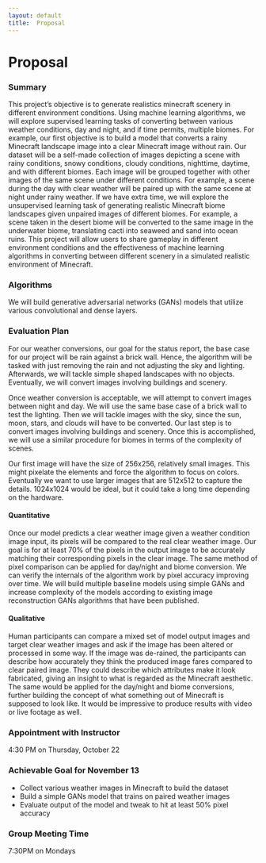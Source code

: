 ```yaml
---
layout: default
title:  Proposal
---
```


# Proposal

### Summary

This project’s objective is to generate realistics minecraft scenery in different environment conditions. Using machine learning algorithms, we will explore supervised learning tasks of converting between various weather conditions, day and night, and if time permits, multiple biomes. For example, our first objective is to build a model that converts a rainy Minecraft landscape image into a clear Minecraft image without rain. Our dataset will be a self-made collection of images depicting a scene with rainy conditions, snowy conditions, cloudy conditions, nighttime, daytime, and with different biomes. Each image will be grouped together with other images of the same scene under different conditions. For example, a scene during the day with clear weather will be paired up with the same scene at night under rainy weather. If we have extra time, we will explore the unsupervised learning task of generating realistic Minecraft biome landscapes given unpaired images of different biomes. For example, a scene taken in the desert biome will be converted to the same image in the underwater biome, translating cacti into seaweed and sand into ocean ruins. This project will allow users to share gameplay in different environment conditions and the effectiveness of machine learning algorithms in converting between different scenery in a simulated realistic environment of Minecraft.

### Algorithms

We will build generative adversarial networks (GANs) models that utilize various convolutional and dense layers.

### Evaluation Plan

For our weather conversions, our goal for the status report, the base case for our project will be rain against a brick wall. Hence, the algorithm will be tasked with just removing the rain and not adjusting the sky and lighting. Afterwards, we will tackle simple shaped landscapes with no objects. Eventually, we will convert images involving buildings and scenery. 

Once weather conversion is acceptable, we will attempt to convert images between night and day. We will use the same base case of a brick wall to test the lighting. Then we will tackle images with the sky, since the sun, moon, stars, and clouds will have to be converted. Our last step is to convert images involving buildings and scenery. Once this is accomplished, we will use a similar procedure for biomes in terms of the complexity of scenes. 

Our first image will have the size of 256x256, relatively small images. This might pixelate the elements and force the algorithm to focus on colors. Eventually we want to use larger images that are 512x512 to capture the details. 1024x1024 would be ideal, but it could take a long time depending on the hardware. 

#### Quantitative 

Once our model predicts a clear weather image given a weather condition image input, its pixels will be compared to the real clear weather image. Our goal is for at least 70% of the pixels in the output image to be accurately matching their corresponding pixels in the clear image. The same method of pixel comparison can be applied for day/night and biome conversion. We can verify the internals of the algorithm work by pixel accuracy improving over time. We will build multiple baseline models using simple GANs and increase complexity of the models according to existing image reconstruction GANs algorithms that have been published. 

#### Qualitative 

Human participants can compare a mixed set of model output images and target clear weather images and ask if the image has been altered or processed in some way. If the image was de-rained, the participants can describe how accurately they think the produced image fares compared to clear paired image. They could describe which attributes make it look fabricated, giving an insight to what is regarded as the Minecraft aesthetic. The same would be applied for the day/night and biome conversions, further building the concept of what something out of Minecraft is supposed to look like. It would be impressive to produce results with video or live footage as well.

### Appointment with Instructor

4:30 PM on Thursday, October 22

### Achievable Goal for November 13

- Collect various weather images in Minecraft to build the dataset
- Build a simple GANs model that trains on paired weather images
- Evaluate output of the model and tweak to hit at least 50% pixel accuracy

### Group Meeting Time

7:30PM on Mondays
